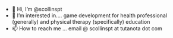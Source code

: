 - 👋 Hi, I’m @scollinspt
- 👀 I’m interested in.... game development for health professional (generally) and physical therapy (specifically) education
- 📫 How to reach me ... email @ scollinspt at tutanota dot com

<!---
scollinspt/scollinspt is a ✨ special ✨ repository because its `README.md` (this file) appears on your GitHub profile.
You can click the Preview link to take a look at your changes.
--->
